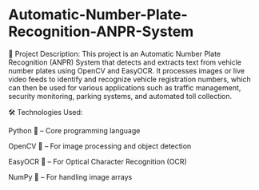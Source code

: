 # Automatic-Number-Plate-Recognition-ANPR-System


📌 Project Description:
   This project is an Automatic Number Plate Recognition (ANPR) System that detects and extracts text from vehicle number plates using OpenCV and EasyOCR. It processes images or live video feeds to identify and recognize vehicle registration numbers, which can then be used for various applications such as traffic management, security monitoring, parking systems, and automated toll collection.

🛠️ Technologies Used:

Python 🐍 – Core programming language

OpenCV 👀 – For image processing and object detection

EasyOCR 📝 – For Optical Character Recognition (OCR)

NumPy 🔢 – For handling image arrays
